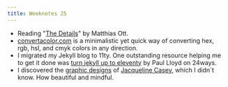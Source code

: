 ```yaml
---
title: Weeknotes 25
---
```

- Reading "[The Details](/reading/the-details/)" by Matthias Ott.
- [convertacolor.com](https://convertacolor.com) is a minimalistic yet quick way of converting hex, rgb, hsl, and cmyk colors in any direction.
- I migrated my Jekyll blog to 11ty. One outstanding resource helping me to get it done was [turn jekyll up to eleventy](https://24ways.org/2018/turn-jekyll-up-to-eleventy/) by Paul Lloyd on 24ways.
- I discovered the [graphic designs](https://www.google.com/search?q=jacqueline+casey&source=lnms&tbm=isch&sa=X&ved=2ahUKEwjSrYzE-t3pAhVLShUIHc6ADh0Q_AUoAXoECBYQAw&biw=1263&bih=716) of [Jacqueline Casey](https://go.distance.ncsu.edu/gd203/?p=28078), which I didn´t know. How beautiful and mindful.
